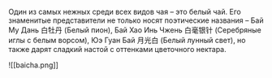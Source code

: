 Один из самых нежных среди всех видов чая – это белый чай. Его знаменитые представители не только носят поэтические названия – Бай Му Дань 白牡丹 (Белый пион), Бай Хао Инь Чжень 白毫银针 (Серебряные иглы с белым ворсом), Юэ Гуан Бай 月光白 (Белый лунный свет), но также дарят сладкий настой с оттенками цветочного нектара.

![[baicha.png]]